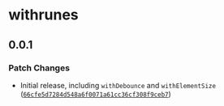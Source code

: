 # withrunes

## 0.0.1

### Patch Changes

- Initial release, including `withDebounce` and `withElementSize` ([`66cfe5d7284d548a6f0071a61cc36cf308f9ceb7`](https://github.com/svecosystem/withrunes/commit/66cfe5d7284d548a6f0071a61cc36cf308f9ceb7))
